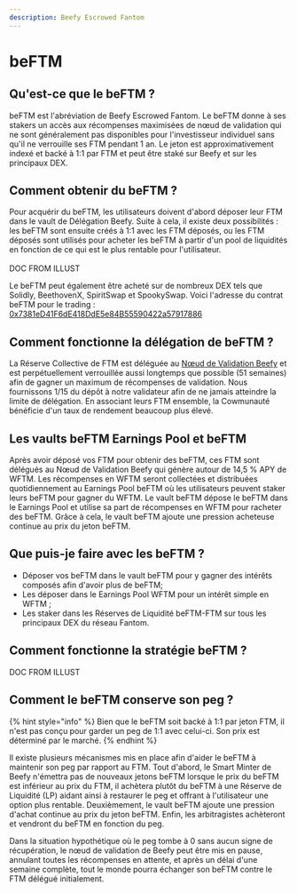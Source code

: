 ```yaml
---
description: Beefy Escrowed Fantom
---
```


# beFTM

## Qu'est-ce que le beFTM ?

beFTM est l'abréviation de Beefy Escrowed Fantom. Le beFTM donne à ses stakers un accès aux récompenses maximisées de nœud de validation qui ne sont généralement pas disponibles pour l'investisseur individuel sans qu'il ne verrouille ses FTM pendant 1 an. Le jeton est approximativement indexé et backé à 1:1 par FTM et peut être staké sur Beefy et sur les principaux DEX.

## Comment obtenir du beFTM ?

Pour acquérir du beFTM, les utilisateurs doivent d'abord déposer leur FTM dans le vault de Délégation Beefy. Suite à cela, il existe deux possibilités : les beFTM sont ensuite créés à 1:1 avec les FTM déposés, ou les FTM déposés sont utilisés pour acheter les beFTM à partir d'un pool de liquidités en fonction de ce qui est le plus rentable pour l'utilisateur.\
\
DOC FROM ILLUST

Le beFTM peut également être acheté sur de nombreux DEX tels que Solidly, BeethovenX, SpiritSwap et SpookySwap. Voici l'adresse du contrat beFTM pour le trading : [0x7381eD41F6dE418DdE5e84B55590422a57917886](https://ftmscan.com/token/0x7381eD41F6dE418DdE5e84B55590422a57917886)

## Comment fonctionne la délégation de beFTM ?

La Réserve Collective de FTM est déléguée au [Nœud de Validation Beefy](https://ftmscan.com/address/0xe97a5292248c2647466222dc58563046b3e34b18#validatorinfo) et est perpétuellement verrouillée aussi longtemps que possible (51 semaines) afin de gagner un maximum de récompenses de validation. Nous fournissons 1/15 du dépôt à notre validateur afin de ne jamais atteindre la limite de délégation. En associant leurs FTM ensemble, la Cowmunauté bénéficie d'un taux de rendement beaucoup plus élevé.

## Les vaults beFTM Earnings Pool et beFTM&#x20;

Après avoir déposé vos FTM pour obtenir des beFTM, ces FTM sont délégués au Nœud de Validation Beefy qui génère autour de 14,5 % APY de WFTM. Les récompenses en WFTM seront collectées et distribuées quotidiennement au Earnings Pool beFTM où les utilisateurs peuvent staker leurs beFTM pour gagner du WFTM. Le vault beFTM dépose le beFTM dans le Earnings Pool et utilise sa part de récompenses en WFTM pour racheter des beFTM. Grâce à cela, le vault beFTM ajoute une pression acheteuse continue au prix du jeton beFTM.

## Que puis-je faire avec les beFTM ?

* Déposer vos beFTM dans le vault beFTM pour y gagner des intérêts composés afin d'avoir plus de beFTM;
* Les déposer dans le Earnings Pool WFTM pour un intérêt simple en WFTM ;
* Les staker dans les Réserves de Liquidité beFTM-FTM sur tous les principaux DEX du réseau Fantom.

## Comment fonctionne la stratégie beFTM ?

DOC FROM ILLUST

## Comment le beFTM conserve son peg ?

{% hint style="info" %}
Bien que le beFTM soit backé à 1:1 par jeton FTM, il n'est pas conçu pour garder un peg de 1:1 avec celui-ci. Son prix est déterminé par le marché.
{% endhint %}

Il existe plusieurs mécanismes mis en place afin d'aider le beFTM à maintenir son peg par rapport au FTM. Tout d'abord, le Smart Minter de Beefy n'émettra pas de nouveaux jetons beFTM lorsque le prix du beFTM est inférieur au prix du FTM, il achètera plutôt du beFTM à une Réserve de Liquidité (LP) aidant ainsi à restaurer le peg et offrant à l'utilisateur une option plus rentable. Deuxièmement, le vault beFTM ajoute une pression d'achat continue au prix du jeton beFTM. Enfin, les arbitragistes achèteront et vendront du beFTM en fonction du peg.

Dans la situation hypothétique où le peg tombe à 0 sans aucun signe de récupération, le nœud de validation de Beefy peut être mis en pause, annulant toutes les récompenses en attente, et après un délai d'une semaine complète, tout le monde pourra échanger son beFTM contre le FTM délégué initialement.
